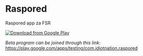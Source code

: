 # Raspored
Raspored app za FSR

<a href="https://play.google.com/store/apps/details?id=com.idiotnation.raspored">
  <img src="https://play.google.com/intl/en_us/badges/images/generic/en_badge_web_generic.png"  alt="Download from Google Play">
</a>


*Beta program can be joined through this link*: https://play.google.com/apps/testing/com.idiotnation.raspored
